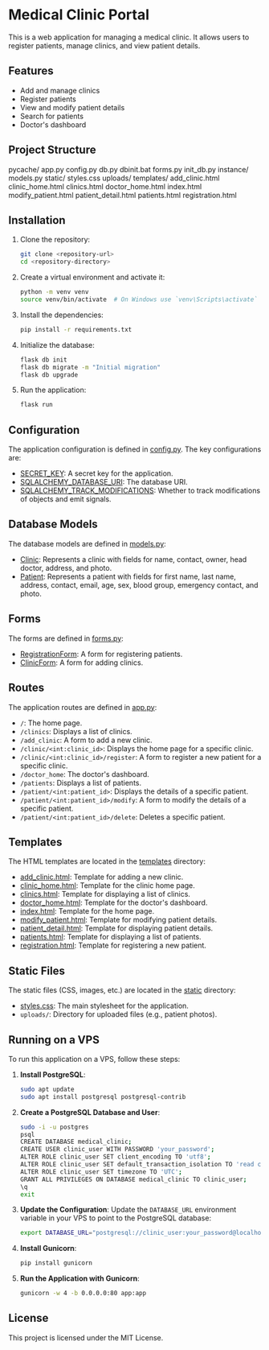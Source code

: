# Medical Clinic Portal

This is a web application for managing a medical clinic. It allows users to register patients, manage clinics, and view patient details.

## Features

- Add and manage clinics
- Register patients
- View and modify patient details
- Search for patients
- Doctor's dashboard

## Project Structure
pycache/ app.py config.py db.py dbinit.bat forms.py init_db.py instance/ models.py static/ styles.css uploads/ templates/ add_clinic.html clinic_home.html clinics.html doctor_home.html index.html modify_patient.html patient_detail.html patients.html registration.html


## Installation

1. Clone the repository:
    ```sh
    git clone <repository-url>
    cd <repository-directory>
    ```

2. Create a virtual environment and activate it:
    ```sh
    python -m venv venv
    source venv/bin/activate  # On Windows use `venv\Scripts\activate`
    ```

3. Install the dependencies:
    ```sh
    pip install -r requirements.txt
    ```

4. Initialize the database:
    ```sh
    flask db init
    flask db migrate -m "Initial migration"
    flask db upgrade
    ```

5. Run the application:
    ```sh
    flask run
    ```

## Configuration

The application configuration is defined in [config.py](http://_vscodecontentref_/17). The key configurations are:

- [SECRET_KEY](http://_vscodecontentref_/18): A secret key for the application.
- [SQLALCHEMY_DATABASE_URI](http://_vscodecontentref_/19): The database URI.
- [SQLALCHEMY_TRACK_MODIFICATIONS](http://_vscodecontentref_/20): Whether to track modifications of objects and emit signals.

## Database Models

The database models are defined in [models.py](http://_vscodecontentref_/21):

- [Clinic](http://_vscodecontentref_/22): Represents a clinic with fields for name, contact, owner, head doctor, address, and photo.
- [Patient](http://_vscodecontentref_/23): Represents a patient with fields for first name, last name, address, contact, email, age, sex, blood group, emergency contact, and photo.

## Forms

The forms are defined in [forms.py](http://_vscodecontentref_/24):

- [RegistrationForm](http://_vscodecontentref_/25): A form for registering patients.
- [ClinicForm](http://_vscodecontentref_/26): A form for adding clinics.

## Routes

The application routes are defined in [app.py](http://_vscodecontentref_/27):

- `/`: The home page.
- `/clinics`: Displays a list of clinics.
- `/add_clinic`: A form to add a new clinic.
- `/clinic/<int:clinic_id>`: Displays the home page for a specific clinic.
- `/clinic/<int:clinic_id>/register`: A form to register a new patient for a specific clinic.
- `/doctor_home`: The doctor's dashboard.
- `/patients`: Displays a list of patients.
- `/patient/<int:patient_id>`: Displays the details of a specific patient.
- `/patient/<int:patient_id>/modify`: A form to modify the details of a specific patient.
- `/patient/<int:patient_id>/delete`: Deletes a specific patient.

## Templates

The HTML templates are located in the [templates](http://_vscodecontentref_/28) directory:

- [add_clinic.html](http://_vscodecontentref_/29): Template for adding a new clinic.
- [clinic_home.html](http://_vscodecontentref_/30): Template for the clinic home page.
- [clinics.html](http://_vscodecontentref_/31): Template for displaying a list of clinics.
- [doctor_home.html](http://_vscodecontentref_/32): Template for the doctor's dashboard.
- [index.html](http://_vscodecontentref_/33): Template for the home page.
- [modify_patient.html](http://_vscodecontentref_/34): Template for modifying patient details.
- [patient_detail.html](http://_vscodecontentref_/35): Template for displaying patient details.
- [patients.html](http://_vscodecontentref_/36): Template for displaying a list of patients.
- [registration.html](http://_vscodecontentref_/37): Template for registering a new patient.

## Static Files

The static files (CSS, images, etc.) are located in the [static](http://_vscodecontentref_/38) directory:

- [styles.css](http://_vscodecontentref_/39): The main stylesheet for the application.
- `uploads/`: Directory for uploaded files (e.g., patient photos).

## Running on a VPS

To run this application on a VPS, follow these steps:

1. **Install PostgreSQL**:
    ```sh
    sudo apt update
    sudo apt install postgresql postgresql-contrib
    ```

2. **Create a PostgreSQL Database and User**:
    ```sh
    sudo -i -u postgres
    psql
    CREATE DATABASE medical_clinic;
    CREATE USER clinic_user WITH PASSWORD 'your_password';
    ALTER ROLE clinic_user SET client_encoding TO 'utf8';
    ALTER ROLE clinic_user SET default_transaction_isolation TO 'read committed';
    ALTER ROLE clinic_user SET timezone TO 'UTC';
    GRANT ALL PRIVILEGES ON DATABASE medical_clinic TO clinic_user;
    \q
    exit
    ```

3. **Update the Configuration**:
    Update the `DATABASE_URL` environment variable in your VPS to point to the PostgreSQL database:
    ```sh
    export DATABASE_URL="postgresql://clinic_user:your_password@localhost/medical_clinic"
    ```

4. **Install Gunicorn**:
    ```sh
    pip install gunicorn
    ```

5. **Run the Application with Gunicorn**:
    ```sh
    gunicorn -w 4 -b 0.0.0.0:80 app:app
    ```

## License

This project is licensed under the MIT License.
